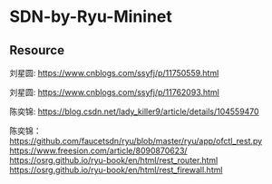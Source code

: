 # SDN-by-Ryu-Mininet

## Resource
刘星圆:
https://www.cnblogs.com/ssyfj/p/11750559.html

刘星圆:
https://www.cnblogs.com/ssyfj/p/11762093.html

陈奕锦:
https://blog.csdn.net/lady_killer9/article/details/104559470


陈奕锦：
https://github.com/faucetsdn/ryu/blob/master/ryu/app/ofctl_rest.py <br>
https://www.freesion.com/article/8090870623/ <br>
https://osrg.github.io/ryu-book/en/html/rest_router.html <br>
https://osrg.github.io/ryu-book/en/html/rest_firewall.html
